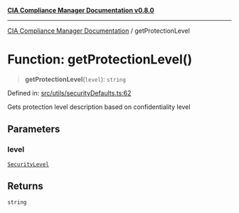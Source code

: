 [**CIA Compliance Manager Documentation v0.8.0**](../README.md)

***

[CIA Compliance Manager Documentation](../globals.md) / getProtectionLevel

# Function: getProtectionLevel()

> **getProtectionLevel**(`level`): `string`

Defined in: [src/utils/securityDefaults.ts:62](https://github.com/Hack23/cia-compliance-manager/blob/cb6149c89796a3270553cf52dea8f2c5b402dd17/src/utils/securityDefaults.ts#L62)

Gets protection level description based on confidentiality level

## Parameters

### level

[`SecurityLevel`](../type-aliases/SecurityLevel.md)

## Returns

`string`
